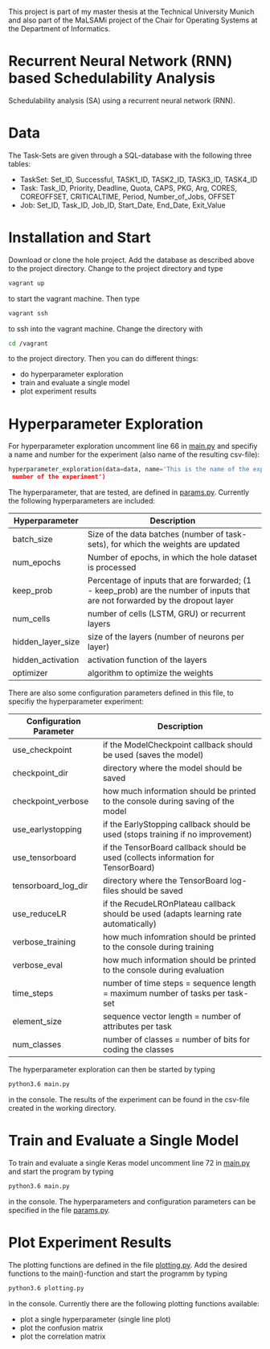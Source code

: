 This project is part of my master thesis at the Technical University Munich and also part of the MaLSAMi project of the Chair for Operating Systems at the Department of Informatics.

# Recurrent Neural Network (RNN) based Schedulability Analysis
Schedulability analysis (SA) using a recurrent neural network (RNN). 

# Data
The Task-Sets are given through a SQL-database with the following three tables:

- TaskSet: Set_ID, Successful, TASK1_ID, TASK2_ID, TASK3_ID, TASK4_ID
- Task: Task_ID, Priority, Deadline, Quota, CAPS, PKG, Arg, CORES, COREOFFSET, CRITICALTIME, Period, Number_of_Jobs, OFFSET
- Job: Set_ID, Task_ID, Job_ID, Start_Date, End_Date, Exit_Value

# Installation and Start
Download or clone the hole project. Add the database as described above to the project directory. Change to the project directory and type  
```bash
vagrant up
```
to start the vagrant machine. Then type
```bash
vagrant ssh
``` 
to ssh into the vagrant machine. Change the directory with
```bash
cd /vagrant
``` 
to the project directory. Then you can do different things:
- do hyperparameter exploration
- train and evaluate a single model
- plot experiment results

# Hyperparameter Exploration
For hyperparameter exploration uncomment line 66 in [main.py](./main.py) and specifiy a name and 
number for the experiment (also name of the resulting csv-file):
```python
hyperparameter_exploration(data=data, name='This is the name of the experiment', num='This is the
 number of the experiment')
```
The hyperparameter, that are tested, are defined in [params.py](./params.py). Currently the 
following hyperparameters are included:

Hyperparameter | Description
--- | ---
batch_size | Size of the data batches (number of task-sets), for which the weights are updated
num_epochs | Number of epochs, in which the hole dataset is processed
keep_prob | Percentage of inputs that are forwarded; (1 - keep_prob) are the number of inputs that are not forwarded by the dropout layer
num_cells | number of cells (LSTM, GRU) or recurrent layers
hidden_layer_size | size of the layers (number of neurons per layer)
hidden_activation | activation function of the layers
optimizer | algorithm to optimize the weights

There are also some configuration parameters defined in this file, to specifiy the hyperparameter
 experiment:
 
Configuration Parameter | Description
--- | ---
use_checkpoint | if the ModelCheckpoint callback should be used (saves the model)
checkpoint_dir | directory where the model should be saved
checkpoint_verbose | how much information should be printed to the console during saving of the model
use_earlystopping | if the EarlyStopping callback should be used (stops training if no improvement)
use_tensorboard | if the TensorBoard callback should be used (collects information for TensorBoard)
tensorboard_log_dir | directory where the TensorBoard log-files should be saved
use_reduceLR | if the RecudeLROnPlateau callback should be used (adapts learning rate automatically)
verbose_training | how much infomration should be printed to the console during training
verbose_eval | how much information should be printed to the console during evaluation
time_steps | number of time steps = sequence length = maximum number of tasks per task-set
element_size | sequence vector length = number of attributes per task
num_classes | number of classes = number of bits for coding the classes

The hyperparameter exploration can then be started by typing
```bash
python3.6 main.py
```
in the console. The results of the experiment can be found in the csv-file created in the working
 directory.
 
 # Train and Evaluate a Single Model
 To train and evaluate a single Keras model uncomment line 72 in [main.py](./main.py) and start 
 the program by typing
 ```bash
python3.6 main.py
```
in the console. The hyperparameters and configuration parameters can be specified in the file 
[params.py](./params.py).

# Plot Experiment Results
The plotting functions are defined in the file [plotting.py](.\plotting.py). Add the 
desired functions to the main()-function and start the programm by typing
```bash
python3.6 plotting.py
```
in the console.
Currently there are the following plotting functions available:
- plot a single hyperparameter (single line plot)
- plot the confusion matrix
- plot the correlation matrix
